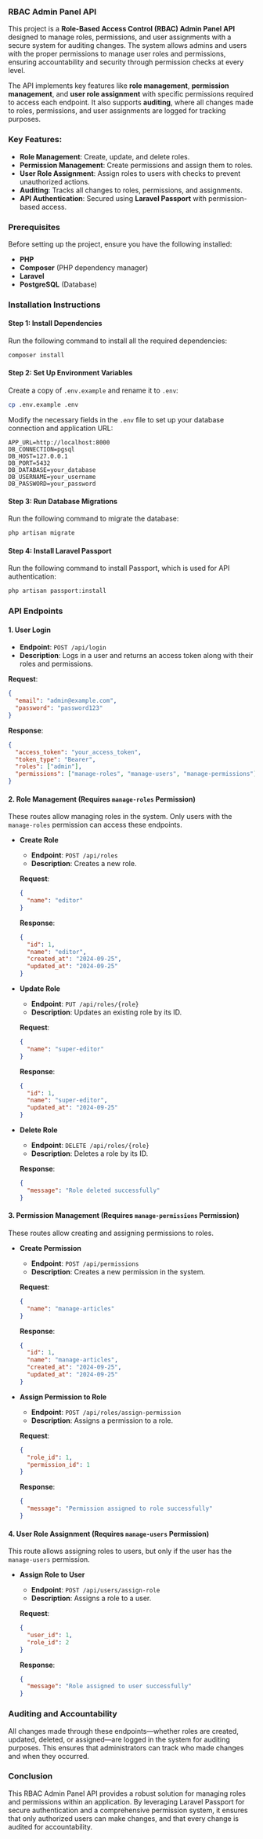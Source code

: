 ### RBAC Admin Panel API

This project is a **Role-Based Access Control (RBAC) Admin Panel API** designed to manage roles, permissions, and user assignments with a secure system for auditing changes. The system allows admins and users with the proper permissions to manage user roles and permissions, ensuring accountability and security through permission checks at every level.

The API implements key features like **role management**, **permission management**, and **user role assignment** with specific permissions required to access each endpoint. It also supports **auditing**, where all changes made to roles, permissions, and user assignments are logged for tracking purposes.

### Key Features:
- **Role Management**: Create, update, and delete roles.
- **Permission Management**: Create permissions and assign them to roles.
- **User Role Assignment**: Assign roles to users with checks to prevent unauthorized actions.
- **Auditing**: Tracks all changes to roles, permissions, and assignments.
- **API Authentication**: Secured using **Laravel Passport** with permission-based access.

### Prerequisites

Before setting up the project, ensure you have the following installed:
- **PHP**
- **Composer** (PHP dependency manager)
- **Laravel**
- **PostgreSQL** (Database)

### Installation Instructions

#### Step 1: Install Dependencies

Run the following command to install all the required dependencies:

```bash
composer install
```

#### Step 2: Set Up Environment Variables

Create a copy of `.env.example` and rename it to `.env`:

```bash
cp .env.example .env
```

Modify the necessary fields in the `.env` file to set up your database connection and application URL:

```env
APP_URL=http://localhost:8000
DB_CONNECTION=pgsql
DB_HOST=127.0.0.1
DB_PORT=5432
DB_DATABASE=your_database
DB_USERNAME=your_username
DB_PASSWORD=your_password
```

#### Step 3: Run Database Migrations

Run the following command to migrate the database:

```bash
php artisan migrate
```

#### Step 4: Install Laravel Passport

Run the following command to install Passport, which is used for API authentication:

```bash
php artisan passport:install
```

### API Endpoints

#### 1. User Login

- **Endpoint**: `POST /api/login`
- **Description**: Logs in a user and returns an access token along with their roles and permissions.

**Request**:

```json
{
  "email": "admin@example.com",
  "password": "password123"
}
```

**Response**:

```json
{
  "access_token": "your_access_token",
  "token_type": "Bearer",
  "roles": ["admin"],
  "permissions": ["manage-roles", "manage-users", "manage-permissions"]
}
```

#### 2. Role Management (Requires `manage-roles` Permission)

These routes allow managing roles in the system. Only users with the `manage-roles` permission can access these endpoints.

- **Create Role**
  - **Endpoint**: `POST /api/roles`
  - **Description**: Creates a new role.

  **Request**:
  ```json
  {
    "name": "editor"
  }
  ```

  **Response**:
  ```json
  {
    "id": 1,
    "name": "editor",
    "created_at": "2024-09-25",
    "updated_at": "2024-09-25"
  }
  ```

- **Update Role**
  - **Endpoint**: `PUT /api/roles/{role}`
  - **Description**: Updates an existing role by its ID.

  **Request**:
  ```json
  {
    "name": "super-editor"
  }
  ```

  **Response**:
  ```json
  {
    "id": 1,
    "name": "super-editor",
    "updated_at": "2024-09-25"
  }
  ```

- **Delete Role**
  - **Endpoint**: `DELETE /api/roles/{role}`
  - **Description**: Deletes a role by its ID.

  **Response**:
  ```json
  {
    "message": "Role deleted successfully"
  }
  ```

#### 3. Permission Management (Requires `manage-permissions` Permission)

These routes allow creating and assigning permissions to roles.

- **Create Permission**
  - **Endpoint**: `POST /api/permissions`
  - **Description**: Creates a new permission in the system.

  **Request**:
  ```json
  {
    "name": "manage-articles"
  }
  ```

  **Response**:
  ```json
  {
    "id": 1,
    "name": "manage-articles",
    "created_at": "2024-09-25",
    "updated_at": "2024-09-25"
  }
  ```

- **Assign Permission to Role**
  - **Endpoint**: `POST /api/roles/assign-permission`
  - **Description**: Assigns a permission to a role.

  **Request**:
  ```json
  {
    "role_id": 1,
    "permission_id": 1
  }
  ```

  **Response**:
  ```json
  {
    "message": "Permission assigned to role successfully"
  }
  ```

#### 4. User Role Assignment (Requires `manage-users` Permission)

This route allows assigning roles to users, but only if the user has the `manage-users` permission.

- **Assign Role to User**
  - **Endpoint**: `POST /api/users/assign-role`
  - **Description**: Assigns a role to a user.

  **Request**:
  ```json
  {
    "user_id": 1,
    "role_id": 2
  }
  ```

  **Response**:
  ```json
  {
    "message": "Role assigned to user successfully"
  }
  ```

### Auditing and Accountability

All changes made through these endpoints—whether roles are created, updated, deleted, or assigned—are logged in the system for auditing purposes. This ensures that administrators can track who made changes and when they occurred.

### Conclusion

This RBAC Admin Panel API provides a robust solution for managing roles and permissions within an application. By leveraging Laravel Passport for secure authentication and a comprehensive permission system, it ensures that only authorized users can make changes, and that every change is audited for accountability.